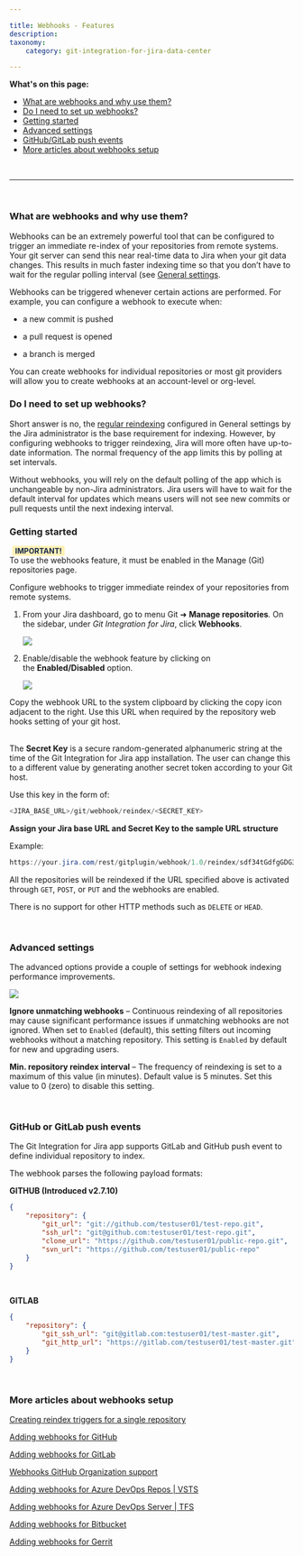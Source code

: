 ```yaml
---

title: Webhooks - Features
description:
taxonomy:
    category: git-integration-for-jira-data-center

---
```


<!-- hooks and webhooks -->

**What's on this page:**
- [What are webhooks and why use them?](#what-are-webhooks-and-why-use-them)
- [Do I need to set up webhooks?](#do-i-need-to-set-up-webhooks)
- [Getting started](#getting-started)
- [Advanced settings](#advanced-settings)
- [GitHub/GitLab push events](#github-or-gitlab-push-events)
- [More articles about webhooks setup](#more-articles-about-webhooks-setup)

&nbsp;
* * *
&nbsp;

### What are webhooks and why use them?

Webhooks can be an extremely powerful tool that can be configured to trigger an immediate re-index of your repositories from remote systems. Your git server can send this near real-time data to Jira when your git data changes. This results in much faster indexing time so that you don’t have to wait for the regular polling interval (see [General settings](/git-integration-for-jira-data-center/general-settings-gij-self-managed).

Webhooks can be triggered whenever certain actions are performed. For example, you can configure a webhook to execute when:

*   a new commit is pushed

*   a pull request is opened

*   a branch is merged


You can create webhooks for individual repositories or most git providers will allow you to create webhooks at an account-level or org-level.

### Do I need to set up webhooks?

Short answer is no, the [regular reindexing](/git-integration-for-jira-data-center/general-settings-gij-self-managed) configured in General settings by the Jira administrator is the base requirement for indexing. However, by configuring webhooks to trigger reindexing, Jira will more often have up-to-date information. The normal frequency of the app limits this by polling at set intervals.

Without webhooks, you will rely on the default polling of the app which is unchangeable by non-Jira administrators. Jira users will have to wait for the default interval for updates which means users will not see new commits or pull requests until the next indexing interval.

### Getting started

<b style='background-color:#FFF1B6; padding:1px 5px; color:#172A4C; border-radius:3px; margin: 0 5px; font-size: small;'>IMPORTANT!</b><br>
To use the webhooks feature, it must be enabled in the Manage (Git) repositories page.

Configure webhooks to trigger immediate reindex of your repositories from remote systems.

1.  From your Jira dashboard, go to menu Git ➜ **Manage repositories**_._ On the sidebar, under _Git Integration for Jira_, click **Webhooks**.

    ![](/wp-content/uploads/gij-gitserver-gitmgr-webhooks-sidebar-sel-c.png)

2.  Enable/disable the webhook feature by clicking on the **Enabled/Disabled** option.

    ![](/wp-content/uploads/gij-gitserver-webhooks-settings-page-c.png)

<div class="bbb-callout bbb--tip">
    <div class="irow">
    <div class="ilogobox">
        <span class="logoimg"></span>
    </div>
    <div class="imsgbox">
        Copy the webhook URL to the system clipboard by clicking the copy icon adjacent to the right. Use this URL when required by the repository web hooks setting of your git host.
    </div>
    </div>
</div>
<br>

The **Secret Key** is a secure random-generated alphanumeric string at the time of the Git Integration for Jira app installation. The user can change this to a different value by generating another secret token according to your Git host.

Use this key in the form of:

```java
<JIRA_BASE_URL>/git/webhook/reindex/<SECRET_KEY>
```

**Assign your Jira base URL and Secret Key to the sample URL structure**

Example:<br>
```powershell
https://your.jira.com/rest/gitplugin/webhook/1.0/reindex/sdf34tGdfgGDG345g3y0045TYG23te37
```

<div class="bbb-callout bbb--info">
    <div class="irow">
    <div class="ilogobox">
        <span class="logoimg"></span>
    </div>
    <div class="imsgbox">
        All the repositories will be reindexed if the URL specified above is activated through <code>GET</code>, <code>POST</code>, or <code>PUT</code> and the webhooks are enabled.
        <p style='margin-bottom:0 !important'>There is no support for other HTTP methods such as <code>DELETE</code> or <code>HEAD</code>.</p>
    </div>
    </div>
</div>

&nbsp;

### Advanced settings

The advanced options provide a couple of settings for webhook indexing performance improvements.

![](/wp-content/uploads/gij-gitserver-webhooks-ignore-dups-and-min-ridx-adv.png)

**Ignore unmatching webhooks** – Continuous reindexing of all repositories may cause significant performance issues if unmatching webhooks are not ignored. When set to `Enabled` (default), this setting filters out incoming webhooks without a matching repository. This setting is `Enabled` by default for new and upgrading users.

**Min. repository reindex interval** – The frequency of reindexing is set to a maximum of this value (in minutes). Default value is 5 minutes. Set this value to 0 (zero) to disable this setting.

&nbsp;

### GitHub or GitLab push events

The Git Integration for Jira app supports GitLab and GitHub push event to define individual repository to index.

The webhook parses the following payload formats:

**GITHUB (Introduced v2.7.10)**

```json
{   
    "repository": {   
        "git_url": "git://github.com/testuser01/test-repo.git",
        "ssh_url": "git@github.com:testuser01/test-repo.git",
        "clone_url": "https://github.com/testuser01/public-repo.git",
        "svn_url": "https://github.com/testuser01/public-repo"
    }
}
```

<br>

**GITLAB**

```json
{   
    "repository": {   
        "git_ssh_url": "git@gitlab.com:testuser01/test-master.git",
        "git_http_url": "https://gitlab.com/testuser01/test-master.git"
    }
}
```

&nbsp;

### More articles about webhooks setup

[Creating reindex triggers for a single repository](/git-integration-for-jira-data-center/Creating-reindex-triggers-for-a-single-repository-gij-self-managed)

[Adding webhooks for GitHub](/git-integration-for-jira-data-center/Adding-Webhooks-for-GitHub-gij-self-managed)

[Adding webhooks for GitLab](/git-integration-for-jira-data-center/Adding-Webhooks-for-GitLab-gij-self-managed)

[Webhooks GitHub Organization support](/git-integration-for-jira-data-center/Webhooks-GitHub-Organization-Support-gij-self-managed)

[Adding webhooks for Azure DevOps Repos \| VSTS](/git-integration-for-jira-data-center/Adding-Webhooks-for-Azure-DevOps-Repos-VSTS-gij-self-managed)

[Adding webhooks for Azure DevOps Server \| TFS](/git-integration-for-jira-data-center/Adding-Webhooks-for-Azure-DevOps-Server-TFS-gij-self-managed)

[Adding webhooks for Bitbucket](/git-integration-for-jira-data-center/Adding-Webhooks-for-Bitbucket-gij-self-managed)

[Adding webhooks for Gerrit](/git-integration-for-jira-data-center/Adding-webhooks-for-Gerrit-gij-self-managed)

